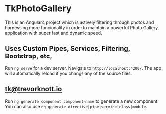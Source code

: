# TkPhotoGallery

This is an Angular4 project which is actively filtering through photos and harnessing more funcionality in order to maintain a powerful Photo Gallery application with super fast and dynamic speed.

## Uses Custom Pipes, Services, Filtering, Bootstrap, etc, 

Run `ng serve` for a dev server. Navigate to `http://localhost:4200/`. The app will automatically reload if you change any of the source files.

## tk@trevorknott.io

Run `ng generate component component-name` to generate a new component. You can also use `ng generate directive|pipe|service|class|module`.


